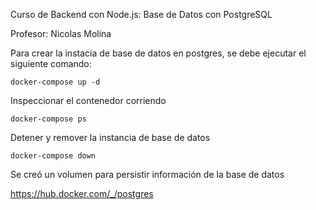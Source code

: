 Curso de Backend con Node.js: Base de Datos con PostgreSQL

Profesor: Nicolas Molina

Para crear la instacia de base de datos en postgres, se debe ejecutar el siguiente comando:

```
docker-compose up -d
```
Inspeccionar el contenedor corriendo
  
  ```
  docker-compose ps
  ```

Detener y remover la instancia de base de datos
  
  ```
  docker-compose down
  ```

Se creó un volumen para persistir información de la base de datos
  

https://hub.docker.com/_/postgres

